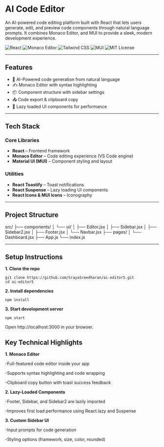 #  AI Code Editor

An AI-powered code editing platform built with React that lets users generate, edit, and preview code components through natural language prompts. It combines Monaco Editor,  and MUI to provide a sleek, modern development experience.

![React](https://img.shields.io/badge/React-18.2-blue?logo=react)
![Monaco Editor](https://img.shields.io/badge/Monaco-Editor-black?logo=visualstudiocode)
![Tailwind CSS](https://img.shields.io/badge/TailwindCSS-38bdf8?logo=tailwindcss)
![MUI](https://img.shields.io/badge/MUI-Component-007FFF?logo=mui)
![MIT License](https://img.shields.io/badge/License-MIT-green)

---

## Features

- 💬 AI-Powered code generation from natural language
- ✍️ Monaco Editor with syntax highlighting
- 📦 Component structure with sidebar settings
- 📤 Code export & clipboard copy
- 🔄 Lazy loaded UI components for performance

---

##  Tech Stack

### Core Libraries

- **React** – Frontend framework
- **Monaco Editor** – Code editing experience (VS Code engine)
- **Material UI (MUI)** – Component styling and layout

### Utilities

- **React Toastify** – Toast notifications
- **React Suspense** – Lazy loading UI components
- **React Icons & MUI Icons** – Iconography

---

##  Project Structure

src/
├── components/
│ └── ui/
│ ├── Editor.jsx
│ ├── Sidebar.jsx
│ ├── Sidebar2.jsx
│ ├── Footer.jsx
│ └── Navbar.jsx
├── pages/
│ └── Dashboard.jsx
├── App.js
└── index.js

---

## Setup Instructions

**1. Clone the repo**

    git clone https://github.com/SrayaSreedharan/ai-editor5.git
    cd ai-editor5

**2. Install dependencies**

    npm install

**3. Start development server**

    npm start
    
Open http://localhost:3000 in your browser.

## Key Technical Highlights

**1. Monaco Editor**
   
  -Full-featured code editor inside your app
  
  -Supports syntax highlighting and code wrapping
  
  -Clipboard copy button with toast success feedback


**2. Lazy-Loaded Components**
   
  -Footer, Sidebar, and Sidebar2 are lazily imported
  
  -Improves first load performance using React.lazy and Suspense

**3. Custom Sidebar UI**

  -Input prompts for code generation
  
  -Styling options (framework, size, color, rounded)



